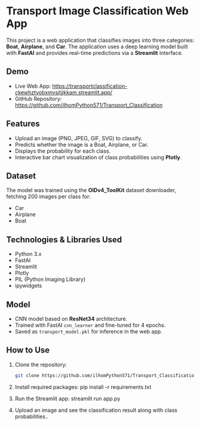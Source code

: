 # Transport Image Classification Web App

This project is a web application that classifies images into three categories: **Boat**, **Airplane**, and **Car**. The application uses a deep learning model built with **FastAI** and provides real-time predictions via a **Streamlit** interface.

## Demo

- Live Web App: https://transportclassification-ckewhztyobxmvsjtjjkkam.streamlit.app/  
- GitHub Repository: https://github.com/ilhomPython571/Transport_Classification

## Features

- Upload an image (PNG, JPEG, GIF, SVG) to classify.
- Predicts whether the image is a Boat, Airplane, or Car.
- Displays the probability for each class.
- Interactive bar chart visualization of class probabilities using **Plotly**.

## Dataset

The model was trained using the **OIDv4_ToolKit** dataset downloader, fetching 200 images per class for:

- Car  
- Airplane  
- Boat  

## Technologies & Libraries Used

- Python 3.x  
- FastAI  
- Streamlit  
- Plotly  
- PIL (Python Imaging Library)  
- ipywidgets  

## Model

- CNN model based on **ResNet34** architecture.  
- Trained with FastAI `cnn_learner` and fine-tuned for 4 epochs.  
- Saved as `transport_model.pkl` for inference in the web app.

## How to Use

1. Clone the repository:
   ```bash
   git clone https://github.com/ilhomPython571/Transport_Classification

2. Install required packages:
   pip install -r requirements.txt

3. Run the Streamlit app:
   streamlit run app.py
4. Upload an image and see the classification result along with class probabilities..



